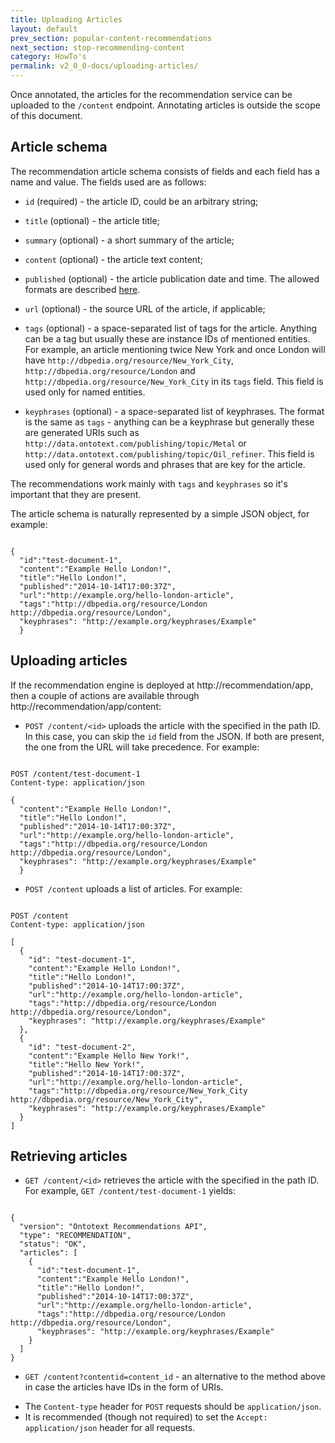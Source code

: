 ```yaml
---
title: Uploading Articles
layout: default
prev_section: popular-content-recommendations
next_section: stop-recommending-content
category: HowTo's
permalink: v2_0_0-docs/uploading-articles/
---
```


Once annotated, the articles for the recommendation service can be uploaded to the `/content` endpoint. Annotating articles is outside the scope of this document.

## Article schema

The recommendation article schema consists of fields and each field has a name and value. The  fields used are as follows:

* `id` (required) - the article ID, could be an arbitrary string;

* `title` (optional) - the article title;

* `summary` (optional) - a short summary of the article;

* `content` (optional) - the article text content;

* `published` (optional) - the article publication date and time. The allowed formats are described [here](http://lucene.apache.org/solr/4_10_1/solr-core/org/apache/solr/schema/DateField.html).

* `url` (optional) - the source URL of the article, if applicable;

* `tags` (optional) - a space-separated list of tags for the article. Anything can be a tag but usually these are instance IDs of mentioned entities. For example, an article mentioning twice New York and once London  will have `http://dbpedia.org/resource/New_York_City`,
`http://dbpedia.org/resource/London` and `http://dbpedia.org/resource/New_York_City`
 in its `tags` field. This field is used only for named entities.

* `keyphrases` (optional) - a space-separated list of keyphrases. The format is the same as `tags` - anything can be a keyphrase but generally these are generated URIs such as `http://data.ontotext.com/publishing/topic/Metal` or `http://data.ontotext.com/publishing/topic/Oil_refiner`. This field is used only for general words and phrases that are key for the article.


<div class="note-badge">The recommendations work mainly with <code>tags</code> and <code>keyphrases</code> so it's important that they are present.</div>

The article schema is naturally represented by a simple JSON object, for example:

<pre><code>
{
  "id":"test-document-1",
  "content":"Example Hello London!",
  "title":"Hello London!",
  "published":"2014-10-14T17:00:37Z",
  "url":"http://example.org/hello-london-article",
  "tags":"http://dbpedia.org/resource/London http://dbpedia.org/resource/London",
  "keyphrases": "http://example.org/keyphrases/Example"
  }
</code></pre>


## Uploading articles

If the recommendation engine is deployed at http://recommendation/app, then a couple of actions are available through http://recommendation/app/content:

* `POST /content/<id>` uploads the article with the specified in the path ID. In this case, you can skip the `id` field from the JSON. If both are present, the one from the URL will take precedence. For example:

<pre><code>
POST /content/test-document-1
Content-type: application/json

{
  "content":"Example Hello London!",
  "title":"Hello London!",
  "published":"2014-10-14T17:00:37Z",
  "url":"http://example.org/hello-london-article",
  "tags":"http://dbpedia.org/resource/London http://dbpedia.org/resource/London",
  "keyphrases": "http://example.org/keyphrases/Example"
  }
</code></pre>

* `POST /content` uploads a list of articles. For example:

<pre><code>
POST /content
Content-type: application/json

[
  {
    "id": "test-document-1",
    "content":"Example Hello London!",
    "title":"Hello London!",
    "published":"2014-10-14T17:00:37Z",
    "url":"http://example.org/hello-london-article",
    "tags":"http://dbpedia.org/resource/London http://dbpedia.org/resource/London",
    "keyphrases": "http://example.org/keyphrases/Example"
  },
  {
    "id": "test-document-2",
    "content":"Example Hello New York!",
    "title":"Hello New York!",
    "published":"2014-10-14T17:00:37Z",
    "url":"http://example.org/hello-london-article",
    "tags":"http://dbpedia.org/resource/New_York_City http://dbpedia.org/resource/New_York_City",
    "keyphrases": "http://example.org/keyphrases/Example"
  }
]
</code></pre>

## Retrieving articles

* `GET /content/<id>` retrieves the article with the specified in the path ID. For example, `GET /content/test-document-1` yields:

<pre><code>
{
  "version": "Ontotext Recommendations API",
  "type": "RECOMMENDATION",
  "status": "OK",
  "articles": [
    {
      "id":"test-document-1",
      "content":"Example Hello London!",
      "title":"Hello London!",
      "published":"2014-10-14T17:00:37Z",
      "url":"http://example.org/hello-london-article",
      "tags":"http://dbpedia.org/resource/London http://dbpedia.org/resource/London",
      "keyphrases": "http://example.org/keyphrases/Example"
    }
  ]
}
</code></pre>

* `GET /content?contentid=content_id` - an alternative to the method above in case the articles have IDs in the form of URIs.

<div class="note-badge">
  <ul>
    <li> The <code>Content-type</code> header for <code>POST</code> requests should be <code>application/json</code>.</li>
    <li> It is recommended (though not required) to set the <code>Accept: application/json</code> header for all requests.</li>
  </ul>
</div>

